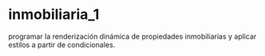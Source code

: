 # inmobiliaria_1
programar la renderización dinámica de propiedades inmobiliarias y aplicar estilos a partir de condicionales.
